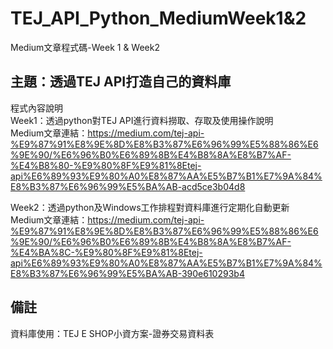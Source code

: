 # TEJ_API_Python_MediumWeek1&2
Medium文章程式碼-Week 1 & Week2

## 主題：透過TEJ API打造自己的資料庫
程式內容說明<br>
Week1：透過python對TEJ API進行資料撈取、存取及使用操作說明<br>
Medium文章連結：https://medium.com/tej-api-%E9%87%91%E8%9E%8D%E8%B3%87%E6%96%99%E5%88%86%E6%9E%90/%E6%96%B0%E6%89%8B%E4%B8%8A%E8%B7%AF-%E4%B8%80-%E9%80%8F%E9%81%8Etej-api%E6%89%93%E9%80%A0%E8%87%AA%E5%B7%B1%E7%9A%84%E8%B3%87%E6%96%99%E5%BA%AB-acd5ce3b04d8 <br>

Week2：透過python及Windows工作排程對資料庫進行定期化自動更新<br>
Medium文章連結：https://medium.com/tej-api-%E9%87%91%E8%9E%8D%E8%B3%87%E6%96%99%E5%88%86%E6%9E%90/%E6%96%B0%E6%89%8B%E4%B8%8A%E8%B7%AF-%E4%BA%8C-%E9%80%8F%E9%81%8Etej-api%E6%89%93%E9%80%A0%E8%87%AA%E5%B7%B1%E7%9A%84%E8%B3%87%E6%96%99%E5%BA%AB-390e610293b4 <br>

## 備註
資料庫使用：TEJ E SHOP小資方案-證券交易資料表
